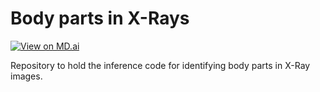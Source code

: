 # Body parts in X-Rays

[![View on MD.ai](https://mdai-assets.s3.amazonaws.com/logo/github_badge.svg)](https://dasa.md.ai/annotator/project/gaq3pBlV)

Repository to hold the inference code for identifying body parts in X-Ray images.
